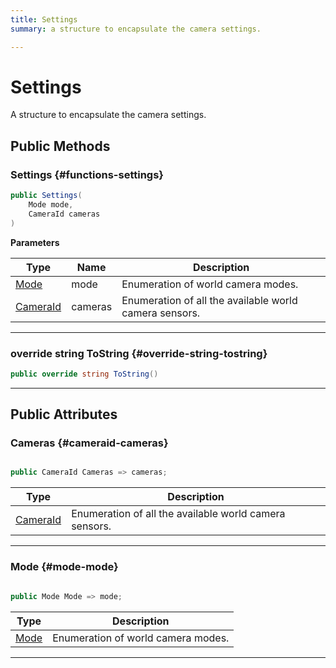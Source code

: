 ```yaml
---
title: Settings
summary: a structure to encapsulate the camera settings. 

---
```


# Settings




A structure to encapsulate the camera settings.   





## Public Methods

###  Settings {#functions-settings}

```csharp
public Settings(
    Mode mode,
    CameraId cameras
)
```


**Parameters**

| Type | Name  | Description  | 
|--|--|--|
| [Mode](/versioned_docs/version-03-Jan-2023/unity-api/api/UnityEngine.XR.MagicLeap/MLWorldCamera/UnityEngine.XR.MagicLeap.MLWorldCamera.md#enums-mode) |mode|Enumeration of world camera modes. |
| [CameraId](/versioned_docs/version-03-Jan-2023/unity-api/api/UnityEngine.XR.MagicLeap/MLWorldCamera/UnityEngine.XR.MagicLeap.MLWorldCamera.md#enums-cameraid) |cameras|Enumeration of all the available world camera sensors. |






-----------

### override string ToString {#override-string-tostring}

```csharp
public override string ToString()
```






-----------

## Public Attributes

### Cameras {#cameraid-cameras}

```csharp

public CameraId Cameras => cameras;

```

| Type | Description  | 
|--|--|
| [CameraId](/versioned_docs/version-03-Jan-2023/unity-api/api/UnityEngine.XR.MagicLeap/MLWorldCamera/UnityEngine.XR.MagicLeap.MLWorldCamera.md#enums-cameraid) | Enumeration of all the available world camera sensors.  |





-----------

### Mode {#mode-mode}

```csharp

public Mode Mode => mode;

```

| Type | Description  | 
|--|--|
| [Mode](/versioned_docs/version-03-Jan-2023/unity-api/api/UnityEngine.XR.MagicLeap/MLWorldCamera/UnityEngine.XR.MagicLeap.MLWorldCamera.md#enums-mode) | Enumeration of world camera modes.  |





-----------

